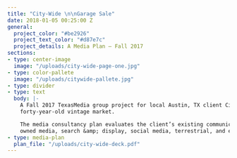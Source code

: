 ```yaml
---
title: "City-Wide \n\nGarage Sale"
date: 2018-01-05 00:25:00 Z
general:
  project_color: "#be2926"
  project_text_color: "#d87e7c"
  project_details: A Media Plan – Fall 2017
sections:
- type: center-image
  image: "/uploads/city-wide-page-one.jpg"
- type: color-pallete
  image: "/uploads/citywide-pallete.jpg"
- type: divider
- type: text
  body: |-
    A Fall 2017 TexasMedia group project for local Austin, TX client City-Wide Garage Sale, a
    forty-year-old vintage market.

    The media consultancy plan evaluates the client’s existing communication efforts and proposes
    owned media, search &amp; display, social media, terrestrial, and eCommerce recommendations.
- type: media-plan
  plan_file: "/uploads/city-wide-deck.pdf"
---
```


